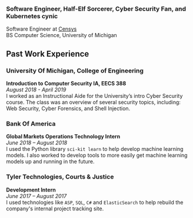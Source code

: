 ### Software Engineer, Half-Elf Sorcerer, Cyber Security Fan, and Kubernetes cynic

Software Engineer at [Censys](https://censys.io)    
BS Computer Science, University of Michigan

Past Work Experience
------
### University Of Michigan, College of Engineering
**Introduction to Computer Security IA, EECS 388**   
*August 2018 - April 2019*   
I worked as an Instructional Aide for the University’s intro Cyber Security course.
The class was an overview of several security topics,
including: Web Security, Cyber Forensics, and Shell
Injection.

### Bank Of America
**Global Markets Operations Technology Intern**   
*June 2018 – August 2018*   
I used the Python library `sci-kit learn` to help develop
machine learning models. I also worked to develop tools
to more easily get machine learning models up and
running in the future.

### Tyler Technologies, Courts & Justice
**Development Intern**   
*June 2017 – August 2017*   
I used technologies like `ASP`, `SQL`, `C#` and `ElasticSearch` to help rebuild the company's internal project
tracking site. 